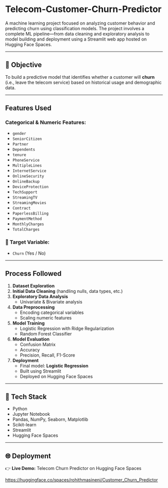 # Telecom-Customer-Churn-Predictor

A machine learning project focused on analyzing customer behavior and predicting churn using classification models. The project involves a complete ML pipeline—from data cleaning and exploratory analysis to model building and deployment using a Streamlit web app hosted on Hugging Face Spaces.

---

## 🎯 Objective

To build a predictive model that identifies whether a customer will **churn** (i.e., leave the telecom service) based on historical usage and demographic data.

---

## Features Used

### Categorical & Numeric Features:
- `gender`
- `SeniorCitizen`
- `Partner`
- `Dependents`
- `tenure`
- `PhoneService`
- `MultipleLines`
- `InternetService`
- `OnlineSecurity`
- `OnlineBackup`
- `DeviceProtection`
- `TechSupport`
- `StreamingTV`
- `StreamingMovies`
- `Contract`
- `PaperlessBilling`
- `PaymentMethod`
- `MonthlyCharges`
- `TotalCharges`

### 🎯 Target Variable:
- `Churn` (Yes / No)

---

## Process Followed

1. **Dataset Exploration**
2. **Initial Data Cleaning** (handling nulls, data types, etc.)
3. **Exploratory Data Analysis**
   - Univariate & Bivariate analysis
4. **Data Preprocessing**
   - Encoding categorical variables
   - Scaling numeric features
5. **Model Training**
   - Logistic Regression with Ridge Regularization
   - Random Forest Classifier
6. **Model Evaluation**
   - Confusion Matrix
   - Accuracy
   - Precision, Recall, F1-Score
7. **Deployment**
   - Final model: **Logistic Regression**
   - Built using Streamlit
   - Deployed on Hugging Face Spaces

---

## 🧰 Tech Stack

- Python
- Jupyter Notebook
- Pandas, NumPy, Seaborn, Matplotlib
- Scikit-learn
- Streamlit
- Hugging Face Spaces

---

## 🌐 Deployment

👉 **Live Demo:** Telecom Churn Predictor on Hugging Face Spaces

https://huggingface.co/spaces/rohithmasineni/Customer_Churn_Predictor
